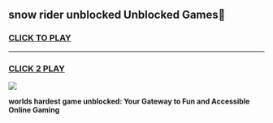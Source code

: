 
## snow rider unblocked Unblocked Games👋
<h3>
<a href="https://premium.freeplayer.one?title=snow_rider_unblocked&ref=16F">CLICK TO PLAY</a></h3>
<hr>

<h3>
<a href="https://premium.freeplayer.one?title=snow_rider_unblocked&ref=16F">CLICK 2 PLAY</a>
  
</h3>

<a href="https://premium.freeplayer.one?title=snow_rider_unblocked&ref=16F/"><img src="https://clearcache.store/games.png"></a>


**worlds hardest game unblocked: Your Gateway to Fun and Accessible Online Gaming**
